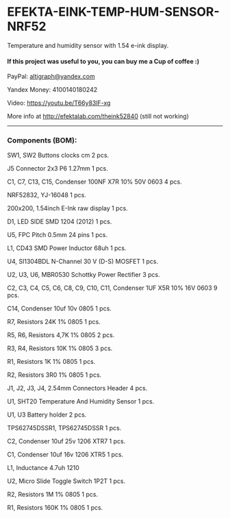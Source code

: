 # EFEKTA-EINK-TEMP-HUM-SENSOR-NRF52

Temperature and humidity sensor with 1.54 e-ink display.

#### If this project was useful to you, you can buy me a Cup of coffee :)

PayPal: altigraph@yandex.com

Yandex Money: 4100140180242

Video: https://youtu.be/T66y83lF-xg

More info at http://efektalab.com/theink52840 (still not working)

---

### Components (BOM):

SW1, SW2 Buttons clocks cm 2 pcs.

J5 Connector 2x3 P6 1.27mm 1 pcs.

C1, C7, C13, C15, Condenser 100NF X7R 10% 50V 0603 4 pcs.

NRF52832, YJ-16048 1 pcs.

200x200, 1.54inch E-Ink raw display 1 pcs.

D1, LED SIDE SMD 1204 (2012) 1 pcs.

U5, FPC Pitch 0.5mm 24 pins 1 pcs.

L1, CD43 SMD Power Inductor 68uh 1 pcs.

U4, SI1304BDL N-Channel 30 V (D-S) MOSFET 1 pcs.

U2, U3, U6, MBR0530 Schottky Power Rectifier 3 pcs.

C2, C3, C4, C5, C6, C8, C9, C10, C11, Condenser 1UF X5R 10% 16V 0603 9 pcs.

C14, Condenser 10uf 10v 0805 1 pcs.

R7, Resistors 24K 1% 0805 1 pcs.

R5, R6, Resistors 4,7K 1% 0805 2 pcs.

R3, R4, Resistors 10K 1% 0805 3 pcs.

R1, Resistors 1K 1% 0805 1 pcs.

R2, Resistors 3R0 1% 0805 1 pcs.

J1, J2, J3, J4, 2.54mm Connectors Header 4 pcs.

U1, SHT20 Temperature And Humidity Sensor 1 pcs.

U1, U3 Battery holder 2 pcs.

TPS62745DSSR1, TPS62745DSSR 1 pcs.

C2, Condenser 10uf 25v 1206 XTR7 1 pcs.

C1, Condenser 10uf 16v 1206 XTR5 1 pcs.

L1, Inductance 4.7uh 1210

U2, Micro Slide Toggle Switch 1P2T 1 pcs.

R2, Resistors 1M 1% 0805 1 pcs.

R1, Resistors 160K 1% 0805 1 pcs.

